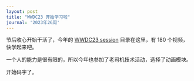 ```yaml
---
layout: post
title: "WWDC23 开始学习啦"
journal: '2023年26周'
---
```


节后收心开始干活了，今年的 [WWDC23 session](https://wwdc-reference.feishu.cn/wiki/TnzqwFsQBiQNDCkEL4acCxPmndf) 目录在这里，有 180 个视频，快学起来吧。

一个人的能力是很有限的，所以今年也参加了老司机技术活动，选择了动画模块。

开始码字了。
